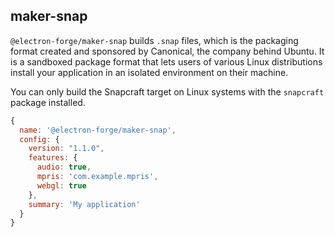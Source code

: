 ## maker-snap

`@electron-forge/maker-snap` builds `.snap` files, which is the packaging format created and sponsored by Canonical, the company behind Ubuntu. It is a sandboxed package format that lets users of various Linux distributions install your application in an isolated environment on their machine.

You can only build the Snapcraft target on Linux systems with the `snapcraft` package installed.

```javascript
{
  name: '@electron-forge/maker-snap',
  config: {
    version: "1.1.0",
    features: {
      audio: true,
      mpris: 'com.example.mpris',
      webgl: true
    },
    summary: 'My application'
  }
}
```
